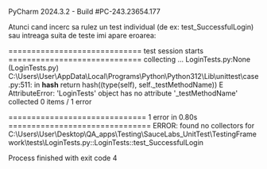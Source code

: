 PyCharm 2024.3.2 - Build #PC-243.23654.177

Atunci cand incerc sa rulez un test individual (de ex: test_SuccessfulLogin) sau intreaga suita de teste imi apare eroarea:
  
  ============================= test session starts =============================
  collecting ... 
  LoginTests.py:None (LoginTests.py)
  C:\Users\User\AppData\Local\Programs\Python\Python312\Lib\unittest\case.py:511: in __hash__
      return hash((type(self), self._testMethodName))
  E   AttributeError: 'LoginTests' object has no attribute '_testMethodName'
  collected 0 items / 1 error

  ============================== 1 error in 0.80s ===============================
  ERROR: found no collectors for C:\Users\User\Desktop\QA_apps\Testing\SauceLabs_UnitTest\TestingFramework\tests\LoginTests.py::LoginTests::test_SuccessfulLogin


  Process finished with exit code 4
